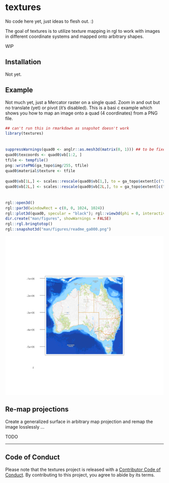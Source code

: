 
<!-- README.md is generated from README.Rmd. Please edit that file -->

# textures

<!-- badges: start -->

<!-- badges: end -->

No code here yet, just ideas to flesh out. :)

The goal of textures is to utilize texture mapping in rgl to work with
images in different coordinate systems and mapped onto arbitrary shapes.

WIP

## Installation

Not yet.

## Example

Not much yet, just a Mercator raster on a single quad. Zoom in and out
but no translate (yet) or pivot (it’s disabled). This is a basi c
example which shows you how to map an image onto a quad (4 coordinates)
from a PNG file.

``` r
## can't run this in rmarkdown as snapshot doesn't work
library(textures)


suppressWarnings(quad0 <- anglr::as.mesh3d(matrix(0, 1))) ## to be fixed
quad0$texcoords <- quad0$vb[1:2, ]
tfile <- tempfile()
png::writePNG(ga_topo$img/255, tfile)
quad0$material$texture <- tfile

quad0$vb[1L,] <- scales::rescale(quad0$vb[1,], to = ga_topo$extent[c("xmin", "xmax")])
quad0$vb[2L,] <- scales::rescale(quad0$vb[2L,], to = ga_topo$extent[c("ymin", "ymax")])


rgl::open3d()
rgl::par3d(windowRect = c(0, 0, 1024, 1024))
rgl::plot3d(quad0, specular = "black"); rgl::view3d(phi = 0, interactive = FALSE)
dir.create("man/figures", showWarnings = FALSE)
rgl::rgl.bringtotop()
rgl::snapshot3d("man/figures/readme_ga000.png")
```

![texture map on a quad](man/figures/readme_ga000.png)

## Re-map projections

Create a generalized surface in arbitrary map projection and remap the
image losslessly …

TODO

-----

## Code of Conduct

Please note that the textures project is released with a [Contributor
Code of
Conduct](https://contributor-covenant.org/version/2/0/CODE_OF_CONDUCT.html).
By contributing to this project, you agree to abide by its terms.
